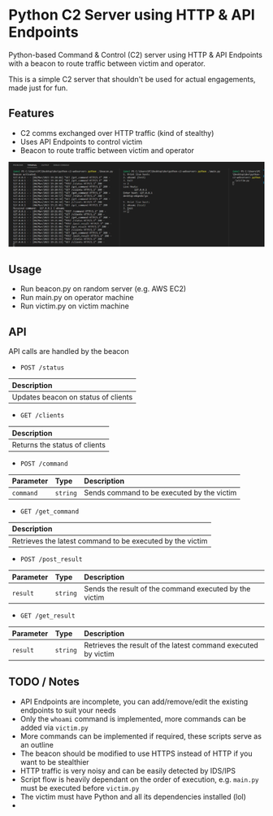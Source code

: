# Python C2 Server using HTTP & API Endpoints 
Python-based Command & Control (C2) server using HTTP & API Endpoints with a beacon to route traffic between victim and operator. 

This is a simple C2 server that shouldn't be used for actual engagements, made just for fun.





## Features

- C2 comms exchanged over HTTP traffic (kind of stealthy)
- Uses API Endpoints to control victim
- Beacon to route traffic between victim and operator


![img/32726b9450a2eed6d5c5afabdfa671a5.png)](img/32726b9450a2eed6d5c5afabdfa671a5.png)



## Usage
- Run beacon.py on random server (e.g. AWS EC2)
- Run main.py on operator machine
- Run victim.py on victim machine



## API
API calls are handled by the beacon
- ```POST /status```

| Description                        |
| :-------------------------         |
| Updates beacon on status of clients |

- ```GET /clients```

| Description                        |
| :-------------------------         |
| Returns the status of clients |

- ```POST /command```

| Parameter | Type     | Description                       |
| :-------- | :------- | :-------------------------------- |
| `command`      | `string` | Sends command to be executed by the victim  |

- ```GET /get_command```

| Description                        |
| :-------------------------         |
| Retrieves the latest command to be executed by the victim |

- ```POST /post_result```

| Parameter | Type     | Description                       |
| :-------- | :------- | :-------------------------------- |
| `result`  | `string` | Sends the result of the command executed by the victim  |

- ```GET /get_result```

| Parameter | Type     | Description                       |
| :-------- | :------- | :-------------------------------- |
| `result`  | `string` | Retrieves the result of the latest command executed by victim  |


## TODO / Notes
- API Endpoints are incomplete, you can add/remove/edit the existing endpoints to suit your needs
- Only the `whoami` command is implemented, more commands can be added via `victim.py`
- More commands can be implemented if required, these scripts serve as an outline
- The beacon should be modified to use HTTPS instead of HTTP if you want to be stealthier
- HTTP traffic is very noisy and can be easily detected by IDS/IPS
- Script flow is heavily dependant on the order of execution, e.g. `main.py` must be executed before `victim.py`
- The victim must have Python and all its dependencies installed (lol)
- 

